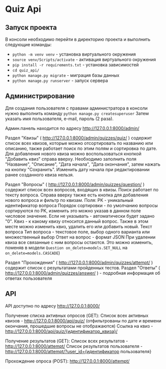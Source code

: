 # Quiz Api

<h2>Запуск проекта</h2>

В консоли необходимо перейти в директорию проекта и выполнить следующие команды:
<ul>
  <li><code>python -m venv venv</code> - установка виртуального окружения</li>
  <li><code>source venv/Scripts/activate</code> - активация виртуального окружения</li>
  <li><code>pip install -r requirements.txt</code> - установка зависимостей</li>
  <li><code>cd quiz_api/</code></li>
  <li><code>python manage.py migrate</code> - миграция базы данных</li>
  <li><code>python manage.py runserver</code> - запуск сервера</li>
</ul>

<h2>Администрирование</h2>

Для создания пользователя с правами администратора в консоли нужно выполнить команду
<code>python manage.py createsuperuser</code>
Затем указать имя пользователя, e-mail, пароль (2 раза).

Админ.панель находится по адресу http://127.0.0.1:8000/admin/

Раздел "Квизы" ( http://127.0.0.1:8000/admin/quizzes/quiz/ ) содержит список всех квизов, которые можно отсортировать по названию или описанию, также работает поиск по этим полям и сортировка по дате. Для добавления нового квиза можно воспользоваться кнопкой "Добавить квиз" справа вверху. Необходимо заполнить поля "Название", "Описание", "Дата начала", "Дата окончания", затем нажать на кнопку "Сохранить". Изменить дату начала при редактировании ранее созданного квиза нельзя.

Раздел "Вопросы" ( http://127.0.0.1:8000/admin/quizzes/question/ ) содержит список всех вопросов, входящих в квизы. Поиск работает по тексту вопроса. Справа вверху также есть кнопка для добавления нового вопроса и фильтр по квизам.
Поля:
PK - уникальный идентификатор вопроса
Порядок сортировки - по умолчанию вопросы сортируются по PK, изменить это можно указав в данном поле числовое значение. Если не указывать - автоматически будет задано "0".
Квиз - к какому квизу относится данный вопрос. Также в этом месте можно изменить квиз, удалить его или добавить новый.
Текст вопроса
Тип вопроса - текстовое поле, выбор одного варианта или множественный выбор
Ответ на вопрос - формат JSON
При удалении квиза все связанные с ним вопросы остаются. Это можно изменить, поменяв в модели <code>Question on_delete=models.SET_NULL</code> на <code>on_delete=models.CASCADE</code>)

Раздел "Прохождения" ( http://127.0.0.1:8000/admin/quizzes/attempt/ ) содержит список с результатами пройденных тестов.
Раздел "Ответы" ( http://127.0.0.1:8000/admin/quizzes/answer/ ) - подробная информация об ответах пользователя

<h2>API</h2>

API доступно по адресу http://127.0.0.1:8000/

Получение списка активных опросов (GET):
Список всех активных квизов - http://127.0.0.1:8000/api/quiz/ (отфильтрованы по дате и времени окончания, прошедшие вопросы не отображаются)
Ссылка на квиз - http://127.0.0.1:8000/api/quiz/{идентификатор_квиза}/

Получение результатов (GET):
Список всех результатов - http://127.0.0.1:8000/attempt/
Список результатов пользователя - http://127.0.0.1:8000/attempt/?user_id={идентификатор пользователя}

Прохождение опроса (POST):
http://127.0.0.1:8000/attempt/
